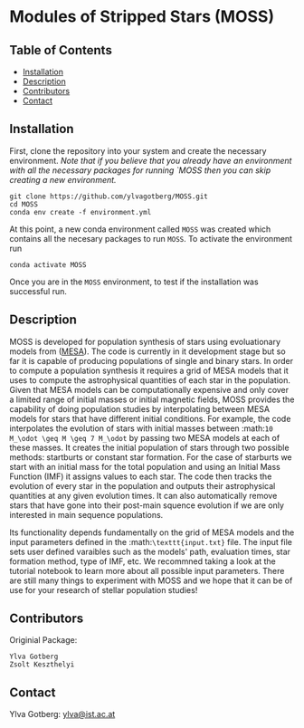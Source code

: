 # Modules of Stripped Stars (MOSS)

## Table of Contents

- [Installation](#installation)
- [Description](#usage)
- [Contributors](#contributor)
- [Contact]($contact)

## Installation

First, clone the repository into your system and create the necessary environment. *Note that if you believe that you already have an environment with all the necessary packages for running `MOSS then you can skip creating a new environment.*

```shell
git clone https://github.com/ylvagotberg/MOSS.git
cd MOSS
conda env create -f environment.yml
```
At this point, a new conda environment called `MOSS` was created which contains all the necesary packages to run `MOSS`. To activate the environment run
```shell
conda activate MOSS
```
Once you are in the `MOSS` environment, to test if the installation was successful run.


## Description
MOSS is developed for population synthesis of stars using evoluationary models from ([MESA](https://docs.mesastar.org/en/release-r22.11.1/#)). The code is currently in it development stage but so far it is capable of producing populations of single and binary stars. In order to compute a population synthesis it requires a grid of MESA models that it uses to compute the astrophysical quantities of each star in the population. Given that MESA models can be computationally expensive and only cover a limited range of initial masses or initial magnetic fields, MOSS provides the capability of doing population studies by interpolating between MESA models for stars that have different initial conditions. For example, the code interpolates the evolution of stars with initial masses between :math:`10 M_\odot \geq M \geq 7 M_\odot` by passing two MESA models at each of these masses. It creates the initial population of stars through two possible  methods: startburts or constant star formation. For the case of starburts we start with an initial mass for the total population and using an Initial Mass Function (IMF) it assigns values to each star. The code then tracks the evolution of every star in the population and outputs their astrophysical quantities at any given evolution times. It can also automatically remove stars that have gone into their post-main squence evolution if we are only interested in main sequence populations. 

Its functionality depends fundamentally on the grid of MESA models and the input parameters defined in the :math:`\texttt{input.txt}` file. The input file sets user defined varaibles such as the models' path, evaluation times, star formation method, type of IMF, etc. We recommned taking a look at the tutorial notebook to learn more about all possible input parameters. There are still many things to experiment with MOSS and we hope that it can be of use for your research of stellar population studies!


## Contributors
Originial Package:
```
Ylva Gotberg
Zsolt Keszthelyi
```




## Contact
Ylva Gotberg: ylva@ist.ac.at
